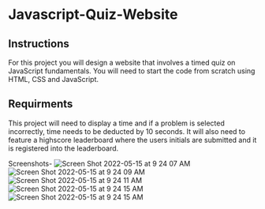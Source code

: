 # Javascript-Quiz-Website

## Instructions
For this project you will design a website that involves a timed quiz on JavaScript fundamentals. You will need to start the code from scratch using HTML, CSS and JavaScript.

## Requirments
This project will need to display a time and if a problem is selected incorrectly, time needs to be deducted by 10 seconds. It will also need to feature a highscore leaderboard where the users initials are submitted and it is registered into the leaderboard.









Screenshots- 
![Screen Shot 2022-05-15 at 9 24 07 AM](https://user-images.githubusercontent.com/103291801/168500951-43d9d92b-3c51-4283-a8c8-862d70543792.png)
![Screen Shot 2022-05-15 at 9 24 09 AM](https://user-images.githubusercontent.com/103291801/168500972-083b8331-43c8-4e61-99a6-ca0101563d50.png)
![Screen Shot 2022-05-15 at 9 24 11 AM](https://user-images.githubusercontent.com/103291801/168500990-472cb74b-4083-41b8-9ef7-0f05c2b15486.png)
 ![Screen Shot 2022-05-15 at 9 24 15 AM](https://user-images.githubusercontent.com/103291801/168501008-25c3a27d-a6f9-48c8-980b-457e9185ec89.png)
![Screen Shot 2022-05-15 at 9 24 15 AM](https://user-images.githubusercontent.com/103291801/168501008-25c3a27d-a6f9-48c8-980b-457e9185ec89.png)



